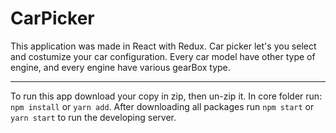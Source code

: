 # CarPicker

This application was made in React with Redux. Car picker let's you select and costumize your car configuration. Every car model have other type of engine, and every engine have various gearBox type.

---
To run this app download your copy in zip, then un-zip it. In core folder run: 
`npm install` or `yarn add`.
After downloading all packages run `npm start` or `yarn start` to run the developing server.